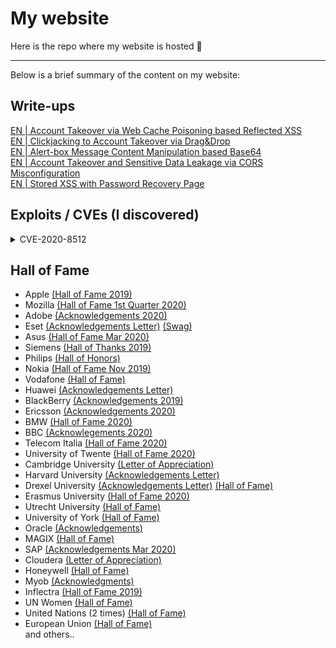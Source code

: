 # My website

Here is the repo where my website is hosted 🧙

------

Below is a brief summary of the content on my website:

<h2>Write-ups</h2>

<a href="https://lutfumertceylan.com.tr/posts/acc-takeover-web-cache-xss/">EN | Account Takeover via Web Cache Poisoning based Reflected XSS</a><br>
<a href="https://lutfumertceylan.com.tr/posts/clickjacking-acc-takeover-drag-drop/">EN | Clickjacking to Account Takeover via Drag&Drop</a><br>
<a href="https://lutfumertceylan.com.tr/posts/alertbox-manipulation-base64/">EN | Alert-box Message Content Manipulation based Base64</a><br>
<a href="https://lutfumertceylan.com.tr/posts/ato-and-data-leakage-via-cors-misc/">EN | Account Takeover and Sensitive Data Leakage via CORS Misconfiguration</a><br>
<a href="https://lutfumertceylan.com.tr/posts/stored-xss-with-password-recovery-page/">EN | Stored XSS with Password Recovery Page</a><br>

<h2>Exploits / CVEs (I discovered)</h2>

<details>
  <summary>CVE-2020-8512</summary>

  1. IceWarp WebMail 11.4.4.1 Cross-Site Scripting
     * [https://www.exploit-db.com/exploits/47988](https://www.exploit-db.com/exploits/47988)
     * [CVE-2020-8512 IceWarp WebMail XSS Exploitation - https://www.youtube.com/watch?v=WJo3-dn3wy4](https://www.youtube.com/watch?v=WJo3-dn3wy4)
     * [Online Scanner for CVE-2020-8512](https://securityforeveryone.com/tools/icewarp-webmail-xss-cve-2020-8512)
     * [0day.today Record](https://0day.today/exploit/description/33886)
     * [National Vulnerability Database](https://nvd.nist.gov/vuln/detail/CVE-2020-8512)

</details>

<h2>Hall of Fame</h2>

<ul><li>Apple <a href="https://support.apple.com/en-us/HT201536">(Hall of Fame 2019)</a></li><li>Mozilla <a href="https://www.mozilla.org/en-US/security/bug-bounty/web-hall-of-fame/">(Hall of Fame 1st Quarter 2020)</a></li><li>Adobe <a href="adobe.com/security/acknowledgements.html">(Acknowledgements 2020)</a></li><li>Eset <a href="https://lutfumertceylan.com.tr/files/eset-acknowledgement.jpg" class="image-popup">(Acknowledgements Letter)</a> <a href="https://twitter.com/lutfumertceylan/status/1275876003257204737">(Swag)</a></li><li>Asus <a href="https://www.asus.com/Static_WebPage/ASUS-Product-Security-Advisory/">(Hall of Fame Mar 2020)</a></li><li>Siemens <a href="https://new.siemens.com/global/en/products/services/cert/hall-of-thanks.html">(Hall of Thanks 2019)</a></li><li>Philips <a href="https://www.philips.com/a-w/security/coordinated-vulnerability-disclosure/hall-of-honors.html">(Hall of Honors)</a></li><li>Nokia <a href="https://www.nokia.com/responsible-disclosure/">(Hall of Fame Nov 2019)</a></li><li>Vodafone <a href="https://www.vodafone.de/unternehmen/sicher-im-dialog.html">(Hall of Fame)</a></li><li>Huawei <a href="https://lutfumertceylan.com.tr/files/huawei.jpg" class="image-popup">(Acknowledgements Letter)</a></li><li>BlackBerry <a href="https://www.blackberry.com/ca/en/services/blackberry-incident-response-team#collaborations">(Acknowledgements 2019)</a></li><li>Ericsson <a href="https://www.ericsson.com/en/about-us/enterprise-security/psirt/acknowledgements">(Acknowledgements 2020)</a></li><li>BMW <a href="https://www.bmwgroup.com/en/general/Security.html">(Hall of Fame 2020)</a></li><li>BBC <a href="https://www.bbc.com/backstage/security-disclosure-policy/acknowledgements">(Acknowlegements 2020)</a></li><li>Telecom Italia <a href="https://www.gruppotim.it/it/footer/responsible-disclosure.html">(Hall of Fame 2020)</a></li><li>University of Twente <a href="https://www.utwente.nl/en/cyber-safety/responsible/hall-of-fame/">(Hall of Fame 2020)</a></li><li>Cambridge University <a href="https://lutfumertceylan.com.tr/images/cambridge.jpg" class="image-popup">(Letter of Appreciation)</a></li><li>Harvard University <a href="https://lutfumertceylan.com.tr/files/harvard.jpg" class="image-popup">(Acknowledgements Letter)</a></li><li>Drexel University <a href="https://lutfumertceylan.com.tr/files/drexel.jpg" class="image-popup">(Acknowledgements Letter)</a> <a href="https://drexel.edu/it/security/services-processes/bug-bounty/">(Hall of Fame)</a></li><li>Erasmus University <a href="https://www.eur.nl/en/campus/security-safety/information-security/hall-fame">(Hall of Fame 2020)</a></li><li>Utrecht University <a href="https://www.uu.nl/en/node/1599/hall-of-fame-responsible-disclosure">(Hall of Fame)</a></li><li>University of York <a href="https://www.york.ac.uk/it-services/security/vulnerability-disclosure/">(Hall of Fame)</a></li><li>Oracle <a href="https://www.oracle.com/security-alerts/cpujan2020.html">(Acknowledgements)</a></li><li>MAGIX <a href="http://research.magix.com">(Hall of Fame)</a></li><li>SAP <a href="https://wiki.scn.sap.com/wiki/pages/viewpage.action?pageId=451071888">(Acknowledgements Mar 2020)</a></li><li>Cloudera <a href="https://lutfumertceylan.com.tr/images/cloudera.jpg" class="image-popup">(Letter of Appreciation)</a></li><li>Honeywell <a href="honeywell.com/en-us/product-security#items_304654820/">(Hall of Fame)</a></li><li>Myob <a href="https://www.myob.com/au/about/security/report-security-vulnerability">(Acknowledgments)</a></li><li>Inflectra <a href="https://www.inflectra.com/company/responsible-disclosure.aspx">(Hall of Fame 2019)</a></li><li>UN Women <a href="https://www.unwomen.org/en/about-the-website/information-security/reporting-a-cyber-security-issue#Hall-of-fame">(Hall of Fame)</a></li><li>United Nations (2 times) <a href="https://unite.un.org/content/hall-fame">(Hall of Fame)</a></li><li>European Union <a href="https://cert.europa.eu/cert/newsletter/en/latest_HallOfFame_.html">(Hall of Fame)</a><br>and others..</li></ul>
